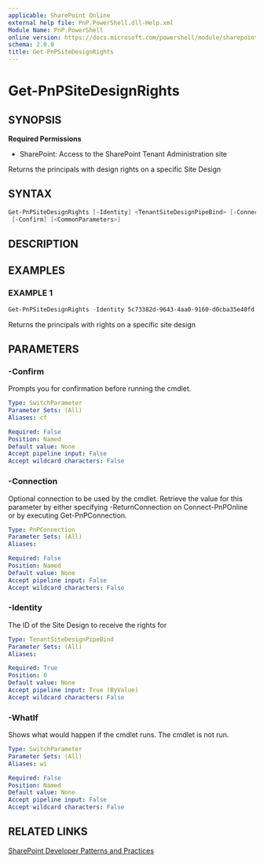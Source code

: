 ```yaml
---
applicable: SharePoint Online
external help file: PnP.PowerShell.dll-Help.xml
Module Name: PnP.PowerShell
online version: https://docs.microsoft.com/powershell/module/sharepoint-pnp/get-pnpsitedesignrights
schema: 2.0.0
title: Get-PnPSiteDesignRights
---
```


# Get-PnPSiteDesignRights

## SYNOPSIS

**Required Permissions**

* SharePoint: Access to the SharePoint Tenant Administration site

Returns the principals with design rights on a specific Site Design

## SYNTAX

```powershell
Get-PnPSiteDesignRights [-Identity] <TenantSiteDesignPipeBind> [-Connection <PnPConnection>] [-WhatIf]
 [-Confirm] [<CommonParameters>]
```

## DESCRIPTION

## EXAMPLES

### EXAMPLE 1
```powershell
Get-PnPSiteDesignRights -Identity 5c73382d-9643-4aa0-9160-d0cba35e40fd
```

Returns the principals with rights on a specific site design

## PARAMETERS

### -Confirm
Prompts you for confirmation before running the cmdlet.

```yaml
Type: SwitchParameter
Parameter Sets: (All)
Aliases: cf

Required: False
Position: Named
Default value: None
Accept pipeline input: False
Accept wildcard characters: False
```

### -Connection
Optional connection to be used by the cmdlet. Retrieve the value for this parameter by either specifying -ReturnConnection on Connect-PnPOnline or by executing Get-PnPConnection.

```yaml
Type: PnPConnection
Parameter Sets: (All)
Aliases:

Required: False
Position: Named
Default value: None
Accept pipeline input: False
Accept wildcard characters: False
```

### -Identity
The ID of the Site Design to receive the rights for

```yaml
Type: TenantSiteDesignPipeBind
Parameter Sets: (All)
Aliases:

Required: True
Position: 0
Default value: None
Accept pipeline input: True (ByValue)
Accept wildcard characters: False
```

### -WhatIf
Shows what would happen if the cmdlet runs. The cmdlet is not run.

```yaml
Type: SwitchParameter
Parameter Sets: (All)
Aliases: wi

Required: False
Position: Named
Default value: None
Accept pipeline input: False
Accept wildcard characters: False
```

## RELATED LINKS

[SharePoint Developer Patterns and Practices](https://aka.ms/sppnp)